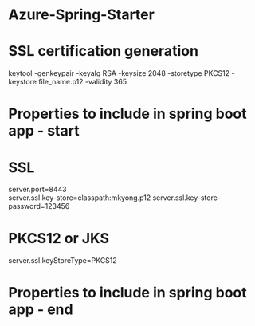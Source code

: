 # Azure-Spring-Starter

# SSL certification generation 
keytool -genkeypair -keyalg RSA -keysize 2048 -storetype PKCS12 -keystore file_name.p12 -validity 365

# Properties to include in spring boot app - start

# SSL
server.port=8443 <br />
server.ssl.key-store=classpath:mkyong.p12
server.ssl.key-store-password=123456

# PKCS12 or JKS
server.ssl.keyStoreType=PKCS12

# Properties to include in spring boot app - end
